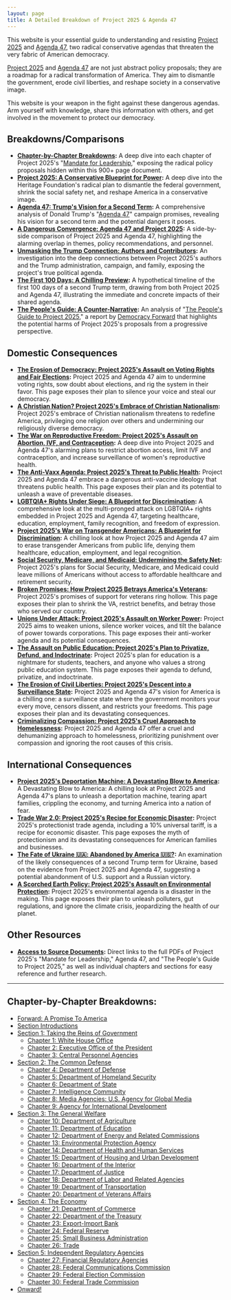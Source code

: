 ```yaml
---
layout: page
title: A Detailed Breakdown of Project 2025 & Agenda 47
---
```


This website is your essential guide to understanding and resisting [Project 2025](https://www.project2025.org/) and [Agenda 47](https://www.donaldjtrump.com/agenda47), two radical conservative agendas that threaten the very fabric of American democracy.

[Project 2025](https://en.wikipedia.org/wiki/Project_2025) and [Agenda 47](https://en.wikipedia.org/wiki/Agenda_47) are not just abstract policy proposals; they are a roadmap for a radical transformation of America. They aim to dismantle the government, erode civil liberties, and reshape society in a conservative image.

This website is your weapon in the fight against these dangerous agendas. Arm yourself with knowledge, share this information with others, and get involved in the movement to protect our democracy.

## Breakdowns/Comparisons
* **[Chapter-by-Chapter Breakdowns](#chapter-by-chapter-breakdowns):**  A deep dive into each chapter of Project 2025's "[Mandate for Leadership](https://static.project2025.org/2025_MandateForLeadership_FULL.pdf)," exposing the radical policy proposals hidden within this 900+ page document.
* **[Project 2025: A Conservative Blueprint for Power](./project_2025/a_detailed_breakdown.md):** A deep dive into the Heritage Foundation's radical plan to dismantle the federal government, shrink the social safety net, and reshape America in a conservative image.
* **[Agenda 47: Trump's Vision for a Second Term](./agenda_47/a_detailed_breakdown.md):** A comprehensive analysis of Donald Trump's "[Agenda 47](https://en.wikipedia.org/wiki/agenda_47)" campaign promises, revealing his vision for a second term and the potential dangers it poses.
* **[A Dangerous Convergence: Agenda 47 and Project 2025](./agenda_47/agenda_47_vs_project_2025.md):** A side-by-side comparison of Project 2025 and Agenda 47, highlighting the alarming overlap in themes, policy recommendations, and personnel.
* **[Unmasking the Trump Connection: Authors and Contributors](./project_2025/authors/trumps_connections.md):**  An investigation into the deep connections between Project 2025's authors and the Trump administration, campaign, and family, exposing the project's true political agenda.
* **[The First 100 Days: A Chilling Preview](./project_2025/the_first_100_days.md):** A hypothetical timeline of the first 100 days of a second Trump term, drawing from both Project 2025 and Agenda 47, illustrating the immediate and concrete impacts of their shared agenda.
* **[The People's Guide: A Counter-Narrative](./project_2025/the_peoples_guide_to_project_2025.md):** An analysis of "[The People's Guide to Project 2025](https://democracyforward.org/the-peoples-guide-to-project-2025/)," a report by [Democracy Forward](https://democracyforward.org) that highlights the potential harms of Project 2025's proposals from a progressive perspective.

## Domestic Consequences
* **[The Erosion of Democracy: Project 2025's Assault on Voting Rights and Fair Elections](./consequences/domestic/voting_rights.md):** Project 2025 and Agenda 47 aim to undermine voting rights, sow doubt about elections, and rig the system in their favor. This page exposes their plan to silence your voice and steal our democracy.
* **[A Christian Nation? Project 2025's Embrace of Christian Nationalism](./consequences/domestic/christian_nationalism.md):** Project 2025's embrace of Christian nationalism threatens to redefine America, privileging one religion over others and undermining our religiously diverse democracy. 
* **[The War on Reproductive Freedom: Project 2025's Assault on Abortion, IVF, and Contraception](./consequences/domestic/abortion_ivf_contraception_access.md):** A deep dive into Project 2025 and Agenda 47's alarming plans to restrict abortion access, limit IVF and contraception, and increase surveillance of women's reproductive health.
* **[The Anti-Vaxx Agenda: Project 2025's Threat to Public Health](./consequences/domestic/anti_vaxx.md):** Project 2025 and Agenda 47 embrace a dangerous anti-vaccine ideology that threatens public health. This page exposes their plan and its potential to unleash a wave of preventable diseases.
* **[LGBTQIA+ Rights Under Siege: A Blueprint for Discrimination](./consequences/domestic/lgbtqi_rights.md):** A comprehensive look at the multi-pronged attack on LGBTQIA+ rights embedded in Project 2025 and Agenda 47, targeting healthcare, education, employment, family recognition, and freedom of expression.
* **[Project 2025's War on Transgender Americans: A Blueprint for Discrimination](./consequences/domestic/trans_rights.md):** A chilling look at how Project 2025 and Agenda 47 aim to erase transgender Americans from public life, denying them healthcare, education, employment, and legal recognition.
* **[Social Security, Medicare, and Medicaid: Undermining the Safety Net](./consequences/domestic/social_security_medicare_and_medicaid.md):** Project 2025's plans for Social Security, Medicare, and Medicaid could leave millions of Americans without access to affordable healthcare and retirement security.
* **[Broken Promises: How Project 2025 Betrays America's Veterans](./consequences/domestic/veterans_affairs.md):** Project 2025's promises of support for veterans ring hollow. This page exposes their plan to shrink the VA, restrict benefits, and betray those who served our country.
* **[Unions Under Attack: Project 2025's Assault on Worker Power](./consequences/domestic/unions.md):** Project 2025 aims to weaken unions, silence worker voices, and tilt the balance of power towards corporations. This page exposes their anti-worker agenda and its potential consequences.
* **[The Assault on Public Education: Project 2025's Plan to Privatize, Defund, and Indoctrinate](./consequences/domestic/public_education.md):** Project 2025's plan for education is a nightmare for students, teachers, and anyone who values a strong public education system. This page exposes their agenda to defund, privatize, and indoctrinate.
* **[The Erosion of Civil Liberties: Project 2025's Descent into a Surveillance State](./consequences/domestic/civil_liberties.md):** Project 2025 and Agenda 47's vision for America is a chilling one: a surveillance state where the government monitors your every move, censors dissent, and restricts your freedoms. This page exposes their plan and its devastating consequences.
* **[Criminalizing Compassion: Project 2025's Cruel Approach to Homelessness](./consequences/domestic/homelessness.md):** Project 2025 and Agenda 47 offer a cruel and dehumanizing approach to homelessness, prioritizing punishment over compassion and ignoring the root causes of this crisis.

## International Consequences
* **[Project 2025's Deportation Machine: A Devastating Blow to America](./consequences/international/mass_deportations.md):** A Devastating Blow to America: A chilling look at Project 2025 and Agenda 47's plans to unleash a deportation machine, tearing apart families, crippling the economy, and turning America into a nation of fear.
* **[Trade War 2.0: Project 2025's Recipe for Economic Disaster](./consequences/international/trade_war.md):** Project 2025's protectionist trade agenda, including a 10% universal tariff, is a recipe for economic disaster. This page exposes the myth of protectionism and its devastating consequences for American families and businesses.
* **[The Fate of Ukraine 🇺🇦: Abandoned by America 🇺🇸?](./consequences/international/ukraine.md):** An examination of the likely consequences of a second Trump term for Ukraine, based on the evidence from Project 2025 and Agenda 47, suggesting a potential abandonment of U.S. support and a Russian victory.
* **[A Scorched Earth Policy: Project 2025's Assault on Environmental Protection](./consequences/international/the_environment.md):** Project 2025's environmental agenda is a disaster in the making. This page exposes their plan to unleash polluters, gut regulations, and ignore the climate crisis, jeopardizing the health of our planet.

## Other Resources
* **[Access to Source Documents](./documents/sources.md):** Direct links to the full PDFs of Project 2025's "Mandate for Leadership," Agenda 47, and "The People's Guide to Project 2025," as well as individual chapters and sections for easy reference and further research.

----

## Chapter-by-Chapter Breakdowns:
* [Forward: A Promise To America](./project_2025/mandate_for_leadership/foreward.md)
* [Section Introductions](./project_2025/mandate_for_leadership/sections.md)
* [Section 1: Taking the Reins of Government](./project_2025/mandate_for_leadership/sections.md)
	* [Chapter 1: White House Office](./project_2025/mandate_for_leadership/chapter_1.md)
	* [Chapter 2: Executive Office of the President](./project_2025/mandate_for_leadership/chapter_2.md)
	* [Chapter 3: Central Personnel Agencies](./project_2025/mandate_for_leadership/chapter_3.md)
* [Section 2: The Common Defense](./project_2025/mandate_for_leadership/sections.md)
	* [Chapter 4: Department of Defense](./project_2025/mandate_for_leadership/chapter_4.md)
	* [Chapter 5: Department of Homeland Security](./project_2025/mandate_for_leadership/chapter_5.md)
	* [Chapter 6: Department of State](./project_2025/mandate_for_leadership/chapter_6.md)
	* [Chapter 7: Intelligence Community](./project_2025/mandate_for_leadership/chapter_7.md)
	* [Chapter 8: Media Agencies: U.S. Agency for Global Media](./project_2025/mandate_for_leadership/chapter_8.md)
	* [Chapter 9: Agency for International Development](./project_2025/mandate_for_leadership/chapter_9.md)
* [Section 3: The General Welfare](./project_2025/mandate_for_leadership/sections.md)
	* [Chapter 10: Department of Agriculture](./project_2025/mandate_for_leadership/chapter_10.md)
	* [Chapter 11: Department of Education](./project_2025/mandate_for_leadership/chapter_11.md)
	* [Chapter 12: Department of Energy and Related Commissions](./project_2025/mandate_for_leadership/chapter_12.md)
	* [Chapter 13: Environmental Protection Agency](./project_2025/mandate_for_leadership/chapter_13.md)
	* [Chapter 14: Department of Health and Human Services](./project_2025/mandate_for_leadership/chapter_14.md)
	* [Chapter 15: Department of Housing and Urban Development](./project_2025/mandate_for_leadership/chapter_15.md)
	* [Chapter 16: Department of the Interior](./project_2025/mandate_for_leadership/chapter_16.md)
	* [Chapter 17: Department of Justice](./project_2025/mandate_for_leadership/chapter_17.md)
	* [Chapter 18: Department of Labor and Related Agencies](./project_2025/mandate_for_leadership/chapter_18.md)
	* [Chapter 19: Department of Transportation](./project_2025/mandate_for_leadership/chapter_19.md)
	* [Chapter 20: Department of Veterans Affairs](./project_2025/mandate_for_leadership/chapter_20.md)
* [Section 4: The Economy](./project_2025/mandate_for_leadership/sections.md)
	* [Chapter 21: Department of Commerce](./project_2025/mandate_for_leadership/chapter_21.md)
	* [Chapter 22: Department of the Treasury](./project_2025/mandate_for_leadership/chapter_22.md)
	* [Chapter 23: Export-Import Bank](./project_2025/mandate_for_leadership/chapter_23.md)
	* [Chapter 24: Federal Reserve](./project_2025/mandate_for_leadership/chapter_24.md)
	* [Chapter 25: Small Business Administration](./project_2025/mandate_for_leadership/chapter_25.md)
	* [Chapter 26: Trade](./project_2025/mandate_for_leadership/chapter_26.md)
* [Section 5: Independent Regulatory Agencies](./project_2025/mandate_for_leadership/sections.md)
	* [Chapter 27: Financial Regulatory Agencies](./project_2025/mandate_for_leadership/chapter_27.md)
	* [Chapter 28: Federal Communications Commission](./project_2025/mandate_for_leadership/chapter_28.md)
	* [Chapter 29: Federal Election Commission](./project_2025/mandate_for_leadership/chapter_29.md)
	* [Chapter 30: Federal Trade Commission](./project_2025/mandate_for_leadership/chapter_30.md)
* [Onward!](./project_2025/mandate_for_leadership/Onward.md)
